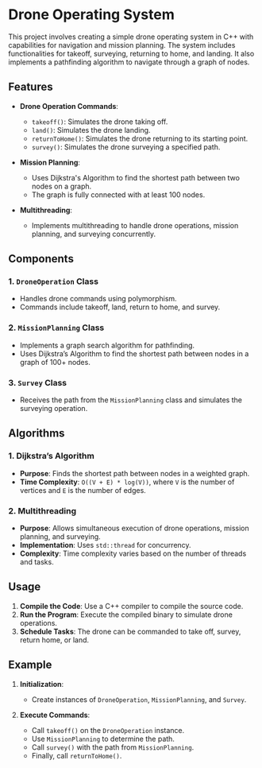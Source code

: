 # Drone Operating System

This project involves creating a simple drone operating system in C++ with capabilities for navigation and mission planning. The system includes functionalities for takeoff, surveying, returning to home, and landing. It also implements a pathfinding algorithm to navigate through a graph of nodes.

## Features

- **Drone Operation Commands**: 
  - `takeoff()`: Simulates the drone taking off.
  - `land()`: Simulates the drone landing.
  - `returnToHome()`: Simulates the drone returning to its starting point.
  - `survey()`: Simulates the drone surveying a specified path.

- **Mission Planning**:
  - Uses Dijkstra's Algorithm to find the shortest path between two nodes on a graph.
  - The graph is fully connected with at least 100 nodes.

- **Multithreading**:
  - Implements multithreading to handle drone operations, mission planning, and surveying concurrently.

## Components

### 1. `DroneOperation` Class
- Handles drone commands using polymorphism.
- Commands include takeoff, land, return to home, and survey.

### 2. `MissionPlanning` Class
- Implements a graph search algorithm for pathfinding.
- Uses Dijkstra’s Algorithm to find the shortest path between nodes in a graph of 100+ nodes.

### 3. `Survey` Class
- Receives the path from the `MissionPlanning` class and simulates the surveying operation.

## Algorithms

### 1. **Dijkstra’s Algorithm**
- **Purpose**: Finds the shortest path between nodes in a weighted graph.
- **Time Complexity**: `O((V + E) * log(V))`, where `V` is the number of vertices and `E` is the number of edges.

### 2. **Multithreading**
- **Purpose**: Allows simultaneous execution of drone operations, mission planning, and surveying.
- **Implementation**: Uses `std::thread` for concurrency.
- **Complexity**: Time complexity varies based on the number of threads and tasks.

## Usage

1. **Compile the Code**: Use a C++ compiler to compile the source code.
2. **Run the Program**: Execute the compiled binary to simulate drone operations.
3. **Schedule Tasks**: The drone can be commanded to take off, survey, return home, or land.

## Example

1. **Initialization**:
   - Create instances of `DroneOperation`, `MissionPlanning`, and `Survey`.

2. **Execute Commands**:
   - Call `takeoff()` on the `DroneOperation` instance.
   - Use `MissionPlanning` to determine the path.
   - Call `survey()` with the path from `MissionPlanning`.
   - Finally, call `returnToHome()`.


